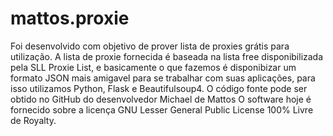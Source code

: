 # mattos.proxie

Foi desenvolvido com objetivo de prover lista de proxies grátis para utilização. A lista de proxie fornecida é baseada na lista free disponibilizada pela SLL Proxie List, e basicamente o que fazemos é disponibizar um formato JSON mais amigavel para se trabalhar com suas aplicações, para isso utilizamos Python, Flask e Beautifulsoup4. O código fonte pode ser obtido no GitHub do desenvolvedor Michael de Mattos O software hoje é fornecido sobre a licença GNU Lesser General Public License 100% Livre de Royalty. 

